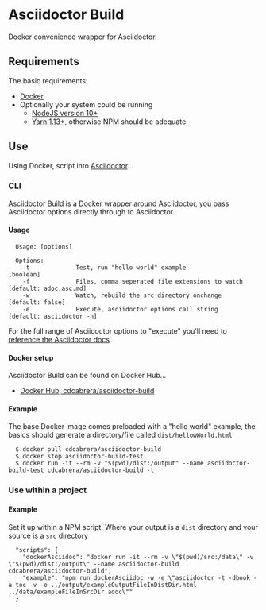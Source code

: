 # Asciidoctor Build

Docker convenience wrapper for Asciidoctor.

## Requirements
The basic requirements:
 * [Docker](https://docs.docker.com/engine/installation/)
 * Optionally your system could be running
    - [NodeJS version 10+](https://nodejs.org/)
    - [Yarn 1.13+](https://yarnpkg.com), otherwise NPM should be adequate.
 

## Use

Using Docker, script into [Asciidoctor](https://asciidoctor.org/)...

### CLI

Asciidoctor Build is a Docker wrapper around Asciidoctor, you pass Asciidoctor options
directly through to Asciidoctor. 

#### Usage
```
  Usage: [options]
  
  Options:
    -t             Test, run "hello world" example                               [boolean]
    -f             Files, comma seperated file extensions to watch  [default: adoc,asc,md]
    -w             Watch, rebuild the src directory onchange              [default: false]
    -e             Execute, asciidoctor options call string      [default: asciidoctor -h]
```

For the full range of Asciidoctor options to "execute" you'll need to [reference the Asciidoctor docs](https://asciidoctor.org/man/asciidoctor/)

#### Docker setup

Asciidoctor Build can be found on Docker Hub...

* [Docker Hub, cdcabrera/asciidoctor-build](https://hub.docker.com/r/cdcabrera/asciidoctor-build/)

#### Example

The base Docker image comes preloaded with a "hello world" example, the basics should generate a directory/file called `dist/hellowWorld.html`

  ```shell
    $ docker pull cdcabrera/asciidoctor-build
    $ docker stop asciidoctor-build-test
    $ docker run -it --rm -v "$(pwd)/dist:/output" --name asciidoctor-build-test cdcabrera/asciidoctor-build -t
  ```

### Use within a project

#### Example

Set it up within a NPM script. Where your output is a `dist` directory and your source is a `src` directory

  ```
    "scripts": {
      "dockerAsciidoc": "docker run -it --rm -v \"$(pwd)/src:/data\" -v \"$(pwd)/dist:/output\" --name asciidoctor-build cdcabrera/asciidoctor-build",
      "example": "npm run dockerAsciidoc -w -e \"asciidoctor -t -dbook -a toc -v -o ../output/exampleOutputFileInDistDir.html ../data/exampleFileInSrcDir.adoc\"" 
    }
  ```


